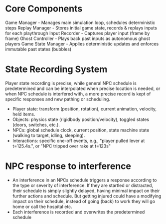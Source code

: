 
# Core Components
Game Manager - Manages main simulation loop, schedules deterministic steps
Replay Manager -	Stores initial game state, records & replays inputs for each playthrough
Input Recorder - Captures player input (frame by frame)
Ghost Controller - Plays back past inputs as autonomous ghost players
Game State Manager - Applies deterministic updates and enforces immutable past states (bubbles)


# State Recording System
Player state recording is precise, while general NPC schedule is predetermined and can be interpolated when precise location is needed, or when NPC schedule is interfered with, a more precise record is kept of specific responses and new pathing or scheduling.
- Player state: transform (position, rotation), current animation, velocity, held items.
- Objects: physics state (rigidbody position/velocity), toggled states (doors, switches, etc.).
- NPCs: global schedule clock, current position, state machine state (walking to target, idling, sleeping).
- Interactions: specific one-off events, e.g., "player pulled lever at t=125.4s.", or "NPC tripped over rake at t=123s"


# NPC response to interference
- An interference in an NPCs schedule triggers a response according to the type or severity of interference. If they are startled or distracted, their schedule is simply slightly delayed, having minimal impact on their further actions and schedule. But getting injured could have a modifying impact on their schedule, instead of going (back) to work they will go home or call the hospital etc.
- Each interference is recorded and overwrites the predetermined schedule